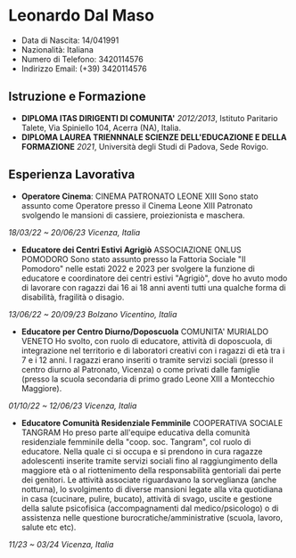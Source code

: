 # Leonardo Dal Maso

- Data di Nascita: 14/041991
- Nazionalità: Italiana
- Numero di Telefono: 3420114576
- Indirizzo Email: (+39) 3420114576

## Istruzione e Formazione
- **DIPLOMA ITAS DIRIGENTI DI COMUNITA'** *2012/2013*, Istituto Paritario Talete, Via Spiniello 104, Acerra (NA), Italia.
- **DIPLOMA LAUREA TRIENNNALE SCIENZE DELL'EDUCAZIONE E DELLA FORMAZIONE** *2021*, Università degli Studi di Padova, Sede Rovigo.

## Esperienza Lavorativa
- **Operatore Cinema**: CINEMA PATRONATO LEONE XIII
Sono stato assunto come Operatore presso il Cinema Leone XIII Patronato svolgendo le mansioni di cassiere, proiezionista e maschera.

*18/03/22 ~ 20/06/23 Vicenza, Italia*
- **Educatore dei Centri Estivi Agrigiò** ASSOCIAZIONE ONLUS POMODORO
Sono stato assunto presso la Fattoria Sociale "Il Pomodoro" nelle estati 2022 e 2023 per svolgere la funzione di educatore e coordinatore dei centri estivi "Agrigiò", dove ho avuto modo di lavorare con ragazzi dai 16 ai 18 anni aventi tutti una qualche forma di disabilità, fragilità o disagio.

*13/06/22 ~ 20/09/23 Bolzano Vicentino, Italia*
- **Educatore per Centro Diurno/Doposcuola** COMUNITA' MURIALDO VENETO
Ho svolto, con ruolo di educatore, attività di doposcuola, di integrazione nel territorio e di laboratori creativi con i ragazzi di età tra i 7 e i 12 anni. I ragazzi erano inseriti o tramite servizi sociali (presso il centro diurno al Patronato, Vicenza) o come privati dalle famiglie (presso la scuola secondaria di primo grado Leone XIII a Montecchio Maggiore).

*01/10/22 ~ 12/06/23 Vicenza, Italia*
- **Educatore Comunità Residenziale Femminile** COOPERATIVA SOCIALE TANGRAM
Ho preso parte all'equipe educativa della comunità residenziale femminile della "coop. soc. Tangram", col ruolo di educatore. Nella quale ci si occupa e si prendono in cura ragazze adolescenti inserite tramite servizi sociali fino al raggiungimento della maggiore età o al riottenimento della responsabilità gentoriali dai perte dei genitori. Le attività associate riguardavano la sorveglianza (anche notturna), lo svolgimento di diverse mansioni legate alla vita quotidiana in casa (cucinare, pulire, bucato), attività di svago, uscite e gestione della salute psicofisica (accompagnamenti dal medico/psicologo) o di assistenza nelle questione burocratiche/amministrative (scuola, lavoro, salute etc etc).

*11/23 ~ 03/24 Vicenza, Italia*

